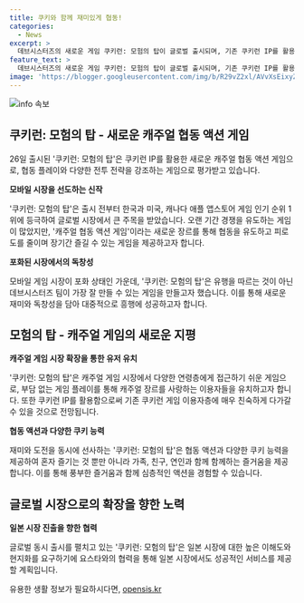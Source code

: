 ```yaml
---
title: 쿠키와 함께 재미있게 협동!
categories:
  - News
excerpt: >
  데브시스터즈의 새로운 게임 쿠키런: 모험의 탑이 글로벌 출시되며, 기존 쿠키런 IP를 활용하여 모바일과 캐주얼 이용자를 대상으로 새로운 협동 액션 게임을 선보인다. 이번 게임은 기존 쿠키런과는 다른 3D 쿠키와 협동 중심의 게임 방식으로, 협동을 유도하는 게임으로서의 새로운 시도를 보여주며, 캐주얼 게임 시장에 새로운 바람을 일으킬 것으로 기대된다. 특히 일본 진출을 노리며 현지 게임사와의 협력을 통해 글로벌 시장에서의 성공을 모색하고 있다.
feature_text: >
  데브시스터즈의 새로운 게임 쿠키런: 모험의 탑이 글로벌 출시되며, 기존 쿠키런 IP를 활용하여 모바일과 캐주얼 이용자를 대상으로 새로운 협동 액션 게임을 선보인다. 이번 게임은 기존 쿠키런과는 다른 3D 쿠키와 협동 중심의 게임 방식으로, 협동을 유도하는 게임으로서의 새로운 시도를 보여주며, 캐주얼 게임 시장에 새로운 바람을 일으킬 것으로 기대된다. 특히 일본 진출을 노리며 현지 게임사와의 협력을 통해 글로벌 시장에서의 성공을 모색하고 있다.
image: 'https://blogger.googleusercontent.com/img/b/R29vZ2xl/AVvXsEixyZcFfHzMRdzZMjFBmAUKJYCLCGyLL1o632UiGVXcaFdKo_bkvkuCioo0uUKlGfBVcT3P84aROyZIXSBEx3Aw5nCQ3pTgDom1WDC4m8eifvWiAmWEEVb4x6G_l8C0QH225ldMjyaFvpxGEBGNO37VmDTDMHGhJPq73UglMfDca1-0aw/s1600/blogspot.png'
---
```


<p><img src="https://blogger.googleusercontent.com/img/b/R29vZ2xl/AVvXsEixyZcFfHzMRdzZMjFBmAUKJYCLCGyLL1o632UiGVXcaFdKo_bkvkuCioo0uUKlGfBVcT3P84aROyZIXSBEx3Aw5nCQ3pTgDom1WDC4m8eifvWiAmWEEVb4x6G_l8C0QH225ldMjyaFvpxGEBGNO37VmDTDMHGhJPq73UglMfDca1-0aw/s1600/blogspot.png" alt="info 속보" /></p>

<h2 data-ke-size="size26">쿠키런: 모험의 탑 - 새로운 캐주얼 협동 액션 게임</h2>

<p data-ke-size="size16">26일 출시된 '쿠키런: 모험의 탑'은 쿠키런 IP를 활용한 새로운 캐주얼 협동 액션 게임으로, 협동 플레이와 다양한 전투 전략을 강조하는 게임으로 평가받고 있습니다.</p>

<p><b>모바일 시장을 선도하는 신작</b></p>

<p data-ke-size="size16">'쿠키런: 모험의 탑'은 출시 전부터 한국과 미국, 캐나다 애플 앱스토어 게임 인기 순위 1위에 등극하여 글로벌 시장에서 큰 주목을 받았습니다. 오랜 기간 경쟁을 유도하는 게임이 많았지만, '캐주얼 협동 액션 게임'이라는 새로운 장르를 통해 협동을 유도하고 피로도를 줄이며 장기간 즐길 수 있는 게임을 제공하고자 합니다.</p>

<p><b>포화된 시장에서의 독창성</b></p>

<p data-ke-size="size16">모바일 게임 시장이 포화 상태인 가운데, '쿠키런: 모험의 탑'은 유행을 따르는 것이 아닌 데브시스터즈 팀이 가장 잘 만들 수 있는 게임을 만들고자 했습니다. 이를 통해 새로운 재미와 독창성을 담아 대중적으로 흥행에 성공하고자 합니다.</p>

<h2 data-ke-size="size26">모험의 탑 - 캐주얼 게임의 새로운 지평</h2>

<p><b>캐주얼 게임 시장 확장을 통한 유저 유치</b></p>

<p data-ke-size="size16">'쿠키런: 모험의 탑'은 캐주얼 게임 시장에서 다양한 연령층에게 접근하기 쉬운 게임으로, 부담 없는 게임 플레이를 통해 캐주얼 장르를 사랑하는 이용자들을 유치하고자 합니다. 또한 쿠키런 IP를 활용함으로써 기존 쿠키런 게임 이용자층에 매우 친숙하게 다가갈 수 있을 것으로 전망됩니다.</p>

<p><b>협동 액션과 다양한 쿠키 능력</b></p>

<p data-ke-size="size16">재미와 도전을 동시에 선사하는 '쿠키런: 모험의 탑'은 협동 액션과 다양한 쿠키 능력을 제공하여 혼자 즐기는 것 뿐만 아니라 가족, 친구, 연인과 함께 함께하는 즐거움을 제공합니다. 이를 통해 풍부한 즐거움과 함께 심층적인 액션을 경험할 수 있습니다.</p>

<h2 data-ke-size="size26">글로벌 시장으로의 확장을 향한 노력</h2>

<p><b>일본 시장 진출을 향한 협력</b></p>

<p data-ke-size="size16">글로벌 동시 출시를 펼치고 있는 '쿠키런: 모험의 탑'은 일본 시장에 대한 높은 이해도와 현지화를 요구하기에 요스타와의 협력을 통해 일본 시장에서도 성공적인 서비스를 제공할 계획입니다.</p>
유용한 생활 정보가 필요하시다면, <a href="https://opensis.kr" rel="dofollow">opensis.kr</a>


